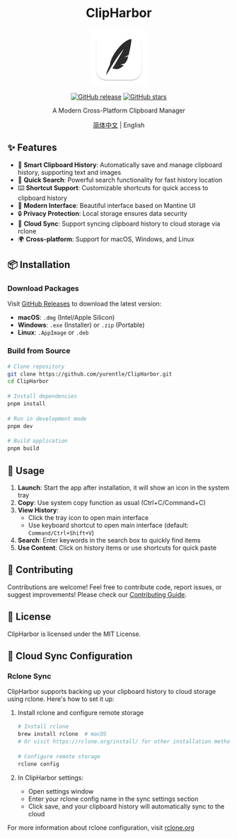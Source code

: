 <div align="center">

# ClipHarbor

<img src="public/icons/logo_dock.png" alt="ClipHarbor Logo" width="128" height="128">

[![GitHub release](https://img.shields.io/github/v/release/yurentle/ClipHarbor)](https://github.com/yurentle/ClipHarbor/releases)
[![GitHub stars](https://img.shields.io/github/stars/yurentle/ClipHarbor)](https://github.com/yurentle/ClipHarbor/stargazers)

A Modern Cross-Platform Clipboard Manager

[简体中文](./README.md) | English

</div>

## ✨ Features

- 🔄 **Smart Clipboard History**: Automatically save and manage clipboard history, supporting text and images
- 🎯 **Quick Search**: Powerful search functionality for fast history location
- ⌨️ **Shortcut Support**: Customizable shortcuts for quick access to clipboard history
- 🎨 **Modern Interface**: Beautiful interface based on Mantine UI
- 🔒 **Privacy Protection**: Local storage ensures data security
- 🔄 **Cloud Sync**: Support syncing clipboard history to cloud storage via rclone
- 🌍 **Cross-platform**: Support for macOS, Windows, and Linux

## 📦 Installation

### Download Packages

Visit [GitHub Releases](https://github.com/yurentle/ClipHarbor/releases) to download the latest version:

- **macOS**: `.dmg` (Intel/Apple Silicon)
- **Windows**: `.exe` (Installer) or `.zip` (Portable)
- **Linux**: `.AppImage` or `.deb`

### Build from Source

```bash
# Clone repository
git clone https://github.com/yurentle/ClipHarbor.git
cd ClipHarbor

# Install dependencies
pnpm install

# Run in development mode
pnpm dev

# Build application
pnpm build
```

## 🚀 Usage

1. **Launch**: Start the app after installation, it will show an icon in the system tray
2. **Copy**: Use system copy function as usual (Ctrl+C/Command+C)
3. **View History**: 
   - Click the tray icon to open main interface
   - Use keyboard shortcut to open main interface (default: `Command/Ctrl+Shift+V`)
4. **Search**: Enter keywords in the search box to quickly find items
5. **Use Content**: Click on history items or use shortcuts for quick paste

## 🤝 Contributing

Contributions are welcome! Feel free to contribute code, report issues, or suggest improvements! Please check our [Contributing Guide](CONTRIBUTING.md).

## 📄 License

ClipHarbor is licensed under the MIT License.

## 🔄 Cloud Sync Configuration

### Rclone Sync
ClipHarbor supports backing up your clipboard history to cloud storage using rclone. Here's how to set it up:

1. Install rclone and configure remote storage
   ```bash
   # Install rclone
   brew install rclone  # macOS
   # Or visit https://rclone.org/install/ for other installation methods
   
   # Configure remote storage
   rclone config
   ```

2. In ClipHarbor settings:
   - Open settings window
   - Enter your rclone config name in the sync settings section
   - Click save, and your clipboard history will automatically sync to the cloud

For more information about rclone configuration, visit [rclone.org](https://rclone.org/)
